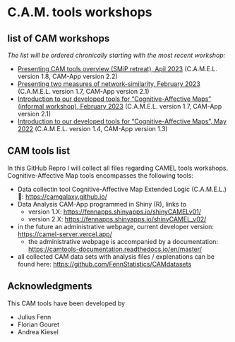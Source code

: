 # C.A.M. tools workshops


## list of CAM workshops

*The list will be ordered chronically starting with the most recent workshop:* 

- [Presenting CAM tools overview (SMiP retreat), Apil 2023](https://github.com/FennStatistics/CAMtools_workshops/tree/main/SMiP%20retreat%2020230421) (C.A.M.E.L. version 1.8, CAM-App version 2.2)
- [Presenting two measures of network-similarity, February 2023](https://github.com/FennStatistics/CAMtools_workshops/tree/main/network%20similarity%20of%20CAMs%2020230202) (C.A.M.E.L. version 1.7, CAM-App version 2.1)
- [Introduction to our developed tools for “Cognitive-Affective Maps” (informal workshop), February 2023](https://github.com/FennStatistics/CAMtools_workshops/tree/main/presenting%20CAMtools%2020230202) (C.A.M.E.L. version 1.7, CAM-App version 2.1)
- [Introduction to our developed tools for “Cognitive-Affective Maps”, May 2022](https://github.com/FennStatistics/CAMtools_workshops/blob/main/presenting%20CAMtools%2020220510/20220510_presentCAMtools_2.pdf) (C.A.M.E.L. version 1.4, CAM-App version 1.3)




## CAM tools list

In this GitHub Repro I will collect all files regarding CAMEL tools workshops. Cognitive-Affective Map tools encompasses the following tools: 

- Data collectin tool Cognitive-Affective Map Extended Logic (C.A.M.E.L.) 🐪: https://camgalaxy.github.io/
- Data Analysis CAM-App programmed in Shiny (R), links to
    - version 1.X: https://fennapps.shinyapps.io/shinyCAMELv01/
    - version 2.X: https://fennapps.shinyapps.io/shinyCAMEL_v02/
- in the future an administrative webpage, current developer version: https://camel-server.vercel.app/
    - the administrative webpage is accompanied by a documentation: https://camtools-documentation.readthedocs.io/en/master/ 
- all collected CAM data sets with analysis files / explenations can be found here: https://github.com/FennStatistics/CAMdatasets



## Acknowledgments

This CAM tools have been developed by

* Julius Fenn
* Florian Gouret
* Andrea Kiesel